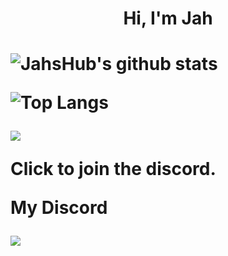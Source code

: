 

<h1 align="center">Hi, I'm Jah<h1>

![JahsHub's github stats](https://github-readme-stats.vercel.app/api?username=JahsHub&theme=tokyonight)

![Top Langs](https://github-readme-stats.vercel.app/api/top-langs/?username=JahsHub&layout=compact&theme=tokyonight)

[![](https://discordapp.com/api/guilds/934320557913149460/embed.png?style=banner2)](https://discord.gg/SQDPEV3fQ2) 

Click to join the discord.

My Discord

<img align="center" src="https://discord.c99.nl/widget/theme-1/883118343035453510.png"/>



